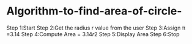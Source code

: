 # Algorithm-to-find-area-of-circle-
Step 1:Start
Step 2:Get the radius r value from          the user
Step 3:Assign π =3.14
Step 4:Compute Area = 3.14*r*2
Step 5:Display Area
Step 6:Stop
